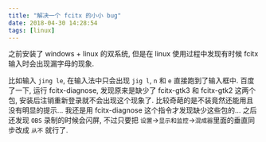 ```yaml
---
title: "解决一个 fcitx 的小小 bug"
date: 2018-04-30 14:28:54
tags: [linux]
---
```


之前安装了 windows + linux 的双系统, 但是在 linux 使用过程中发现有时候 fcitx 输入时会出现漏字母的现象.  

<!-- more -->

比如输入 `jing le`, 在输入法中只会出现 `jig l`, `n` 和 `e` 直接跑到了输入框中. 百度了一下, 运行 fcitx-diagnose, 发现原来是缺少了 fcitx-gtk3 和 fcitx-gtk2 这两个包, 安装后注销重新登录就不会出现这个现象了. 比较奇葩的是不装竟然还能用且没有明显的提示... 我还是用 fcitx-diagnose 这个指令才发现缺少这些包的... 之后还发现 `OBS` 录制的时候会闪屏, 不过只要把 `设置`->`显示和监控`->`混成器`里面的垂直同步改成 `从不` 就行了.